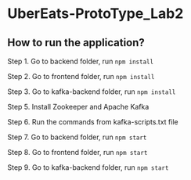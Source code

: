# UberEats-ProtoType_Lab2

## How to run the application?
 Step 1. Go to backend folder, run `npm install`
 
 Step 2. Go to frontend folder, run `npm install`
 
 Step 3. Go to kafka-backend folder, run `npm install`
 
 Step 5. Install Zookeeper and Apache Kafka
 
 Step 6. Run the commands from kafka-scripts.txt file
 
 Step 7. Go to backend folder, run `npm start`
 
 Step 8. Go to frontend folder, run `npm start`
 
 Step 9. Go to kafka-backend folder, run `npm start`
 
